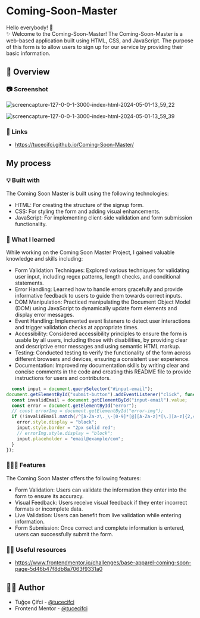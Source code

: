 # Coming-Soon-Master

Hello everybody! 👋 </br>
✨ Welcome to the Coming-Soon-Master!
 The Coming-Soon-Master is a web-based application built using HTML, CSS, and JavaScript. The purpose of this form is to allow users to sign up for our service by providing their basic information.

## 👀 Overview

### 📷 Screenshot
![screencapture-127-0-0-1-3000-index-html-2024-05-01-13_59_22](https://github.com/tucecifci/Coming-Soon-Master/assets/151346784/82dd156e-e2d4-4dc8-8f12-f15c16274e01)

![screencapture-127-0-0-1-3000-index-html-2024-05-01-13_59_39](https://github.com/tucecifci/Coming-Soon-Master/assets/151346784/879832b0-8097-462e-8357-cd29d8ca7d68)



### 🔗 Links

- https://tucecifci.github.io/Coming-Soon-Master/

## My process

### 💡 Built with

The Coming Soon Master is built using the following technologies:

- HTML: For creating the structure of the signup form.
- CSS: For styling the form and adding visual enhancements.
- JavaScript: For implementing client-side validation and form submission functionality.
  

### 🧠 What I learned

While working on the Coming Soon Master Project, I gained valuable knowledge and skills including:

- Form Validation Techniques: Explored various techniques for validating user input, including regex patterns, length checks, and conditional statements.
- Error Handling: Learned how to handle errors gracefully and provide informative feedback to users to guide them towards correct inputs.
- DOM Manipulation: Practiced manipulating the Document Object Model (DOM) using JavaScript to dynamically update form elements and display error messages.
- Event Handling: Implemented event listeners to detect user interactions and trigger validation checks at appropriate times.
- Accessibility: Considered accessibility principles to ensure the form is usable by all users, including those with disabilities, by providing clear and descriptive error messages and using semantic HTML markup.
- Testing: Conducted testing to verify the functionality of the form across different browsers and devices, ensuring a consistent user experience.
- Documentation: Improved my documentation skills by writing clear and concise comments in the code and creating this README file to provide instructions for users and contributors.


```javascript
  const input = document.querySelector("#input-email");
document.getElementById("submit-button").addEventListener("click", function () {
  const invalidEmail = document.getElementById("input-email").value;
  const error = document.getElementById("error");
  // const errorImg = document.getElementById("error-img");
  if (!invalidEmail.match(/^[A-Za-z\._\-[0-9]*[@][A-Za-z]*[\.][a-z]{2,4}$/)) {
    error.style.display = "block";
    input.style.border = "2px solid red";
    // errorImg.style.display = "block";
    input.placeholder = "email@example/com";
  }
});
```

### 👩🏼‍💻 Features

The Coming Soon Master offers the following features:

- Form Validation: Users can validate the information they enter into the form to ensure its accuracy.
- Visual Feedback: Users receive visual feedback if they enter incorrect formats or incomplete data.
- Live Validation: Users can benefit from live validation while entering information.
- Form Submission: Once correct and complete information is entered, users can successfully submit the form.



### 🤌🏻 Useful resources

- https://www.frontendmentor.io/challenges/base-apparel-coming-soon-page-5d46b47f8db8a7063f9331a0

## 🏳️‍🌈 Author

- Tuğçe Çifci - [@tucecifci](https://github.com/tucecifci)
- Frontend Mentor - [@tucecifci](https://www.frontendmentor.io/profile/tucecifci)
